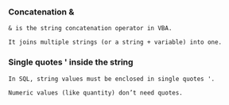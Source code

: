 ### Concatenation &
```
& is the string concatenation operator in VBA.

It joins multiple strings (or a string + variable) into one.
```
### Single quotes ' inside the string
```
In SQL, string values must be enclosed in single quotes '.

Numeric values (like quantity) don’t need quotes.
```